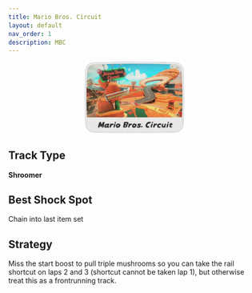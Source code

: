 ```yaml
---
title: Mario Bros. Circuit
layout: default
nav_order: 1
description: MBC
---
```


<p align="center">
  <img src="/assets/images/mario-bros-circuit-icon.png" alt="Mario Bros. Circuit Icon" width="200"/>
</p>

## Track Type
**Shroomer**

## Best Shock Spot
Chain into last item set

## Strategy
Miss the start boost to pull triple mushrooms so you can take the rail shortcut on laps 2 and 3 (shortcut cannot be taken lap 1), but otherwise treat this as a frontrunning track.
